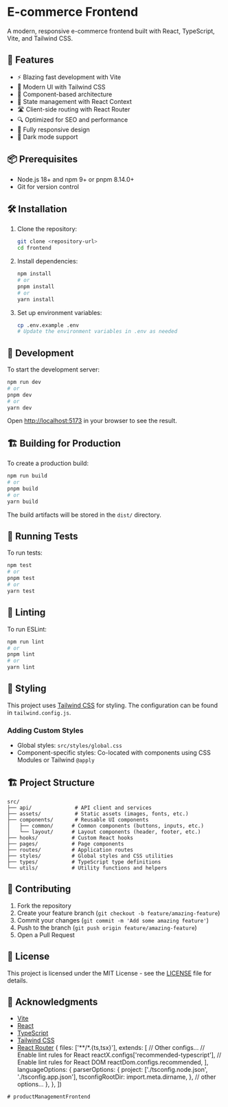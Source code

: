 # E-commerce Frontend

A modern, responsive e-commerce frontend built with React, TypeScript, Vite, and Tailwind CSS.

## 🚀 Features

- ⚡️ Blazing fast development with Vite
- 🎨 Modern UI with Tailwind CSS
- 🧩 Component-based architecture
- 🔄 State management with React Context
- 🛣️ Client-side routing with React Router
- 🔍 Optimized for SEO and performance
- 📱 Fully responsive design
- 🎨 Dark mode support

## 📦 Prerequisites

- Node.js 18+ and npm 9+ or pnpm 8.14.0+
- Git for version control

## 🛠️ Installation

1. Clone the repository:
   ```bash
   git clone <repository-url>
   cd frontend
   ```

2. Install dependencies:
   ```bash
   npm install
   # or
   pnpm install
   # or
   yarn install
   ```

3. Set up environment variables:
   ```bash
   cp .env.example .env
   # Update the environment variables in .env as needed
   ```

## 🚀 Development

To start the development server:

```bash
npm run dev
# or
pnpm dev
# or
yarn dev
```

Open [http://localhost:5173](http://localhost:5173) in your browser to see the result.

## 🏗️ Building for Production

To create a production build:

```bash
npm run build
# or
pnpm build
# or
yarn build
```

The build artifacts will be stored in the `dist/` directory.

## 🧪 Running Tests

To run tests:

```bash
npm test
# or
pnpm test
# or
yarn test
```

## 🧹 Linting

To run ESLint:

```bash
npm run lint
# or
pnpm lint
# or
yarn lint
```

## 🎨 Styling

This project uses [Tailwind CSS](https://tailwindcss.com/) for styling. The configuration can be found in `tailwind.config.js`.

### Adding Custom Styles

- Global styles: `src/styles/global.css`
- Component-specific styles: Co-located with components using CSS Modules or Tailwind `@apply`

## 🏗️ Project Structure

```
src/
├── api/              # API client and services
├── assets/           # Static assets (images, fonts, etc.)
├── components/       # Reusable UI components
│   ├── common/      # Common components (buttons, inputs, etc.)
│   └── layout/      # Layout components (header, footer, etc.)
├── hooks/           # Custom React hooks
├── pages/           # Page components
├── routes/          # Application routes
├── styles/          # Global styles and CSS utilities
├── types/           # TypeScript type definitions
└── utils/           # Utility functions and helpers
```

## 🤝 Contributing

1. Fork the repository
2. Create your feature branch (`git checkout -b feature/amazing-feature`)
3. Commit your changes (`git commit -m 'Add some amazing feature'`)
4. Push to the branch (`git push origin feature/amazing-feature`)
5. Open a Pull Request

## 📄 License

This project is licensed under the MIT License - see the [LICENSE](LICENSE) file for details.

## 🙏 Acknowledgments

- [Vite](https://vitejs.dev/)
- [React](https://reactjs.org/)
- [TypeScript](https://www.typescriptlang.org/)
- [Tailwind CSS](https://tailwindcss.com/)
- [React Router](https://reactrouter.com/)
  {
    files: ['**/*.{ts,tsx}'],
    extends: [
      // Other configs...
      // Enable lint rules for React
      reactX.configs['recommended-typescript'],
      // Enable lint rules for React DOM
      reactDom.configs.recommended,
    ],
    languageOptions: {
      parserOptions: {
        project: ['./tsconfig.node.json', './tsconfig.app.json'],
        tsconfigRootDir: import.meta.dirname,
      },
      // other options...
    },
  },
])
```
# productManagementFrontend

